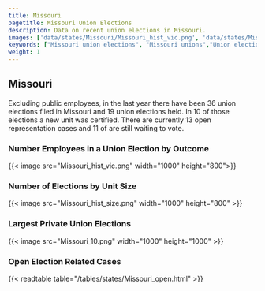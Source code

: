 ```yaml
---
title: Missouri
pagetitle: Missouri Union Elections
description: Data on recent union elections in Missouri.
images: ['data/states/Missouri/Missouri_hist_vic.png', 'data/states/Missouri/Missouri_hist_size.png', 'data/states/Missouri/Missouri_10.png']
keywords: ["Missouri union elections", "Missouri unions","Union elections"]
weight: 1
---
```

##  Missouri

Excluding public employees, in the last year there have been 36 union elections filed in Missouri and 19 union elections held. In 10 of those elections a new unit was certified. There are currently 13 open representation cases and 11 of are still waiting to vote.

### Number Employees in a Union Election by Outcome
{{< image src="Missouri_hist_vic.png" width="1000" height="800">}}

### Number of Elections by Unit Size
{{< image src="Missouri_hist_size.png" width="1000" height="800" >}}

### Largest Private Union Elections
{{< image src="Missouri_10.png" width="1000" height="1000"  >}}

### Open Election Related Cases
{{< readtable table="/tables/states/Missouri_open.html" >}}

